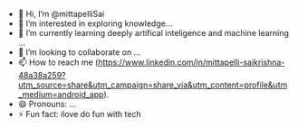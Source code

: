- 👋 Hi, I’m @mittapelliSai
- 👀 I’m interested in exploring knowledge...
- 🌱 I’m currently learning deeply artifical inteligence and machine learning ...
- 💞️ I’m looking to collaborate on ...
- 📫 How to reach me (https://www.linkedin.com/in/mittapelli-saikrishna-48a38a259?utm_source=share&utm_campaign=share_via&utm_content=profile&utm_medium=android_app).
- 😄 Pronouns: ...
- ⚡ Fun fact: ilove do fun with tech

<!---
mittapelliSai/mittapelliSai is a ✨ special ✨ repository because its `README.md` (this file) appears on your GitHub profile.
You can click the Preview link to take a look at your changes.
--->
